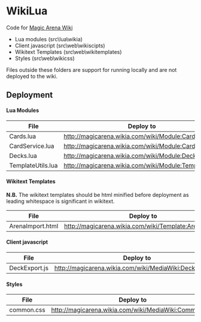 # WikiLua

Code for [Magic Arena Wiki](http://magicarena.wikia.com)

- Lua modules (src\lua\wikia)
- Client javascript (src\web\wikiscipts)
- Wikitext Templates (src\web\wikitemplates)
- Styles (src\web\wikicss)

Files outside these folders are support for running locally and are not deployed to the wiki.

## Deployment

#### Lua Modules

| File | Deploy to |
| ---- | ---- |
| Cards.lua | http://magicarena.wikia.com/wiki/Module:Cards |
| CardService.lua | http://magicarena.wikia.com/wiki/Module:CardService |
| Decks.lua | http://magicarena.wikia.com/wiki/Module:Decks |
| TemplateUtils.lua | http://magicarena.wikia.com/wiki/Module:TemplateUtils |

#### Wikitext Templates

**N.B.** The wikitext templates should be html minified before deployment as leading
whitespace is significant in wikitext.

| File | Deploy to |
| ---- | ---- |
| ArenaImport.html | http://magicarena.wikia.com/wiki/Template:ArenaImport |

#### Client javascript

| File | Deploy to |
| ---- | ---- |
| DeckExport.js | http://magicarena.wikia.com/wiki/MediaWiki:DeckExport.js |

#### Styles

| File | Deploy to |
| ---- | ---- |
| common.css | http://magicarena.wikia.com/wiki/MediaWiki:Common.css |

